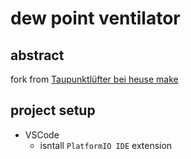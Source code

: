 # dew point ventilator

## abstract

fork from [Taupunktlüfter bei heuse make](https://github.com/MakeMagazinDE/Taupunktluefter)

## project setup

- VSCode
  - isntall `PlatformIO IDE` extension